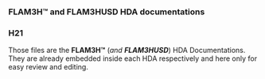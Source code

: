 ### FLAM3H™ and FLAM3HUSD HDA documentations ###
### H21 ###

Those files are the **FLAM3H™** (_and **FLAM3HUSD**_) HDA Documentations.</br>
They are already embedded inside each HDA respectively and here only for easy review and editing.